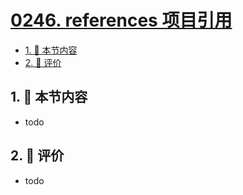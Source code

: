 # [0246. references 项目引用](https://github.com/tnotesjs/TNotes.typescript/tree/main/notes/0246.%20references%20%E9%A1%B9%E7%9B%AE%E5%BC%95%E7%94%A8)

<!-- region:toc -->

- [1. 🎯 本节内容](#1--本节内容)
- [2. 🫧 评价](#2--评价)

<!-- endregion:toc -->

## 1. 🎯 本节内容

- todo

## 2. 🫧 评价

- todo
